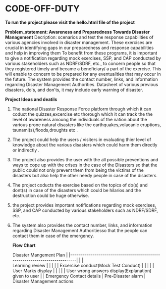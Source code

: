 # CODE-OFF-DUTY

**To run the project please visit the hello.html file of the project**

**Problem_statement: Awareness and Preparedness Towards Disaster Management**
Decription: scenarios and test the response capabilities of various agencies involved in disaster management. These exercises are crucial in identifying gaps in our preparedness and response capabilities and help in improving them To benefit from these programs, it is important to give a notification regarding mock exercises, SSP, and CAP conducted by various stakeholders such as NDRF/SDRF, etc., to concern people so that they registered timely and became a beneficiary/ a part of the exercise. This will enable to concern to be prepared for any eventualities that may occur in the future. The system provides the contact number, links, and information regarding Disaster Management Authorities. Datasheet of various previous disasters, do's, and don'ts, it may include early warning of disaster.

**Project Ideas and deatils**
1. The national Disaster Response Force platform through which it can coduct the quizzes,excercise etc thorough which it can track the the level of awareness amoung the individuals of the nation about the various prone natural disasters like the earthquakes,volacanic eruptions, tsunami(s),floods,droughts etc .
2. The project could help the users / visiters in evaluating thier level of knowledge about the various disasters which could harm them directly or indirectly .
3. The project also provides the user with the all possible preventions and ways to cope up with the crises in the case of the Disasters so that the public could not only prevent them from being the victims of the disasters but also help the other needy people in case of the disasters.
4. The project coducts the exercise based on the topics of do(s) and dont(s) in case of the disasters which could be hilarios and the destruction could be huge otherwise.
5. the project provides important  notifications regarding mock exercises, SSP, and CAP conducted by various stakeholders such as NDRF/SDRF, etc.
6. The system also provides the contact number, links, and information regarding Disaster Management Authoritiesso that the people can contact them in case of the emergency.

   **Flow Chart**

   Disaster Mangement Plan
           |
           |-----------------------------------------------------------------------------|
           |                                                                             |  
     Learning review                                                                     |
           |                                                                             |
           |                                                                             |
     Excercise conduct(Mock Test Conduct)                                                |
           |                                                                             |
           |                                                                             |
     User Marks display                                                                  |
           |                                                                             | 
           |                                                                             | 
     User wrong answers display(Explanation) given to user                               |
                                                                                         |
                                                                         Emergency Contact details
                                                                                         |
                                                                             Pre-Disaster alarm
                                                                                         |
                                                                          Disaster Management actions
      
   
